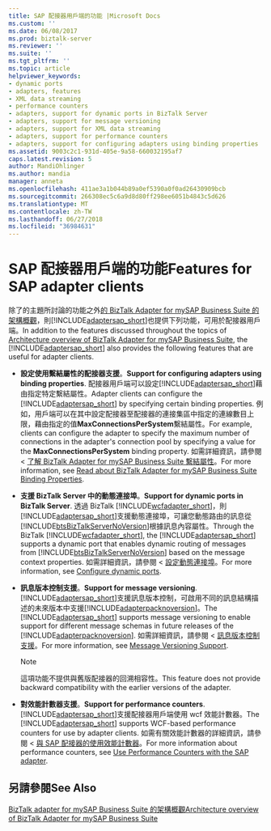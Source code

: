 ```yaml
---
title: SAP 配接器用戶端的功能 |Microsoft Docs
ms.custom: ''
ms.date: 06/08/2017
ms.prod: biztalk-server
ms.reviewer: ''
ms.suite: ''
ms.tgt_pltfrm: ''
ms.topic: article
helpviewer_keywords:
- dynamic ports
- adapters, features
- XML data streaming
- performance counters
- adapters, support for dynamic ports in BizTalk Server
- adapters, support for message versioning
- adapters, support for XML data streaming
- adapters, support for performance counters
- adapters, support for configuring adapters using binding properties
ms.assetid: 9003c2c1-931d-405e-9a58-660032195af7
caps.latest.revision: 5
author: MandiOhlinger
ms.author: mandia
manager: anneta
ms.openlocfilehash: 411ae3a1b044b89a0ef5390a0f0ad26430909bcb
ms.sourcegitcommit: 266308ec5c6a9d8d80ff298ee6051b4843c5d626
ms.translationtype: MT
ms.contentlocale: zh-TW
ms.lasthandoff: 06/27/2018
ms.locfileid: "36984631"
---
```

# <a name="features-for-sap-adapter-clients"></a><span data-ttu-id="a4841-102">SAP 配接器用戶端的功能</span><span class="sxs-lookup"><span data-stu-id="a4841-102">Features for SAP adapter clients</span></span>
<span data-ttu-id="a4841-103">除了的主題所討論的功能之外[的 BizTalk Adapter for mySAP Business Suite 的架構概觀](../../adapters-and-accelerators/adapter-sap/architecture-overview-of-the-biztalk-adapter-for-mysap-business-suite.md)，則[!INCLUDE[adaptersap_short](../../includes/adaptersap-short-md.md)]也提供下列功能，可用於配接器用戶端。</span><span class="sxs-lookup"><span data-stu-id="a4841-103">In addition to the features discussed throughout the topics of [Architecture overview of BizTalk Adapter for mySAP Business Suite](../../adapters-and-accelerators/adapter-sap/architecture-overview-of-the-biztalk-adapter-for-mysap-business-suite.md), the [!INCLUDE[adaptersap_short](../../includes/adaptersap-short-md.md)] also provides the following features that are useful for adapter clients.</span></span>  
  
- <span data-ttu-id="a4841-104">**設定使用繫結屬性的配接器支援**。</span><span class="sxs-lookup"><span data-stu-id="a4841-104">**Support for configuring adapters using binding properties**.</span></span> <span data-ttu-id="a4841-105">配接器用戶端可以設定[!INCLUDE[adaptersap_short](../../includes/adaptersap-short-md.md)]藉由指定特定繫結屬性。</span><span class="sxs-lookup"><span data-stu-id="a4841-105">Adapter clients can configure the [!INCLUDE[adaptersap_short](../../includes/adaptersap-short-md.md)] by specifying certain binding properties.</span></span> <span data-ttu-id="a4841-106">例如，用戶端可以在其中設定配接器至配接器的連接集區中指定的連線數目上限，藉由指定的值**MaxConnectionsPerSystem**繫結屬性。</span><span class="sxs-lookup"><span data-stu-id="a4841-106">For example, clients can configure the adapter to specify the maximum number of connections in the adapter's connection pool by specifying a value for the **MaxConnectionsPerSystem** binding property.</span></span> <span data-ttu-id="a4841-107">如需詳細資訊，請參閱 <<c0> [ 了解 BizTalk Adapter for mySAP Business Suite 繫結屬性](../../adapters-and-accelerators/adapter-sap/read-about-biztalk-adapter-for-mysap-business-suite-binding-properties.md)。</span><span class="sxs-lookup"><span data-stu-id="a4841-107">For more information, see [Read about BizTalk Adapter for mySAP Business Suite Binding Properties](../../adapters-and-accelerators/adapter-sap/read-about-biztalk-adapter-for-mysap-business-suite-binding-properties.md).</span></span>  
  
- <span data-ttu-id="a4841-108">**支援 BizTalk Server 中的動態連接埠**。</span><span class="sxs-lookup"><span data-stu-id="a4841-108">**Support for dynamic ports in BizTalk Server**.</span></span> <span data-ttu-id="a4841-109">透過 BizTalk [!INCLUDE[wcfadapter_short](../../includes/wcfadapter-short-md.md)]，則[!INCLUDE[adaptersap_short](../../includes/adaptersap-short-md.md)]支援動態連接埠，可讓您動態路由的訊息從[!INCLUDE[btsBizTalkServerNoVersion](../../includes/btsbiztalkservernoversion-md.md)]根據訊息內容屬性。</span><span class="sxs-lookup"><span data-stu-id="a4841-109">Through the BizTalk [!INCLUDE[wcfadapter_short](../../includes/wcfadapter-short-md.md)], the [!INCLUDE[adaptersap_short](../../includes/adaptersap-short-md.md)] supports a dynamic port that enables dynamic routing of messages from [!INCLUDE[btsBizTalkServerNoVersion](../../includes/btsbiztalkservernoversion-md.md)] based on the message context properties.</span></span> <span data-ttu-id="a4841-110">如需詳細資訊，請參閱 <<c0> [ 設定動態連接埠](../../adapters-and-accelerators/adapter-sap/configure-dynamic-ports-in-the-sap-adapter.md)。</span><span class="sxs-lookup"><span data-stu-id="a4841-110">For more information, see [Configure dynamic ports](../../adapters-and-accelerators/adapter-sap/configure-dynamic-ports-in-the-sap-adapter.md).</span></span>
  
- <span data-ttu-id="a4841-111">**訊息版本控制支援**。</span><span class="sxs-lookup"><span data-stu-id="a4841-111">**Support for message versioning**.</span></span> <span data-ttu-id="a4841-112">[!INCLUDE[adaptersap_short](../../includes/adaptersap-short-md.md)]支援訊息版本控制，可啟用不同的訊息結構描述的未來版本中支援[!INCLUDE[adapterpacknoversion](../../includes/adapterpacknoversion-md.md)]。</span><span class="sxs-lookup"><span data-stu-id="a4841-112">The [!INCLUDE[adaptersap_short](../../includes/adaptersap-short-md.md)] supports message versioning to enable support for different message schemas in future releases of the [!INCLUDE[adapterpacknoversion](../../includes/adapterpacknoversion-md.md)].</span></span> <span data-ttu-id="a4841-113">如需詳細資訊，請參閱 <<c0> [ 訊息版本控制支援](../../adapters-and-accelerators/adapter-sap/message-versioning-support1.md)。</span><span class="sxs-lookup"><span data-stu-id="a4841-113">For more information, see [Message Versioning Support](../../adapters-and-accelerators/adapter-sap/message-versioning-support1.md).</span></span>  
  
  > [!NOTE]
  >  <span data-ttu-id="a4841-114">這項功能不提供與舊版配接器的回溯相容性。</span><span class="sxs-lookup"><span data-stu-id="a4841-114">This feature does not provide backward compatibility with the earlier versions of the adapter.</span></span>  
  
- <span data-ttu-id="a4841-115">**對效能計數器支援**。</span><span class="sxs-lookup"><span data-stu-id="a4841-115">**Support for performance counters**.</span></span> <span data-ttu-id="a4841-116">[!INCLUDE[adaptersap_short](../../includes/adaptersap-short-md.md)]支援配接器用戶端使用 wcf 效能計數器。</span><span class="sxs-lookup"><span data-stu-id="a4841-116">The [!INCLUDE[adaptersap_short](../../includes/adaptersap-short-md.md)] supports WCF-based performance counters for use by adapter clients.</span></span> <span data-ttu-id="a4841-117">如需有關效能計數器的詳細資訊，請參閱 <<c0> [ 與 SAP 配接器的使用效能計數器](../../adapters-and-accelerators/adapter-sap/use-performance-counters-with-the-sap-adapter.md)。</span><span class="sxs-lookup"><span data-stu-id="a4841-117">For more information about performance counters, see [Use Performance Counters with the SAP adapter](../../adapters-and-accelerators/adapter-sap/use-performance-counters-with-the-sap-adapter.md).</span></span>  
  
## <a name="see-also"></a><span data-ttu-id="a4841-118">另請參閱</span><span class="sxs-lookup"><span data-stu-id="a4841-118">See Also</span></span>  
 [<span data-ttu-id="a4841-119">BizTalk adapter for mySAP Business Suite 的架構概觀</span><span class="sxs-lookup"><span data-stu-id="a4841-119">Architecture overview of BizTalk Adapter for mySAP Business Suite</span></span>](../../adapters-and-accelerators/adapter-sap/architecture-overview-of-the-biztalk-adapter-for-mysap-business-suite.md)
